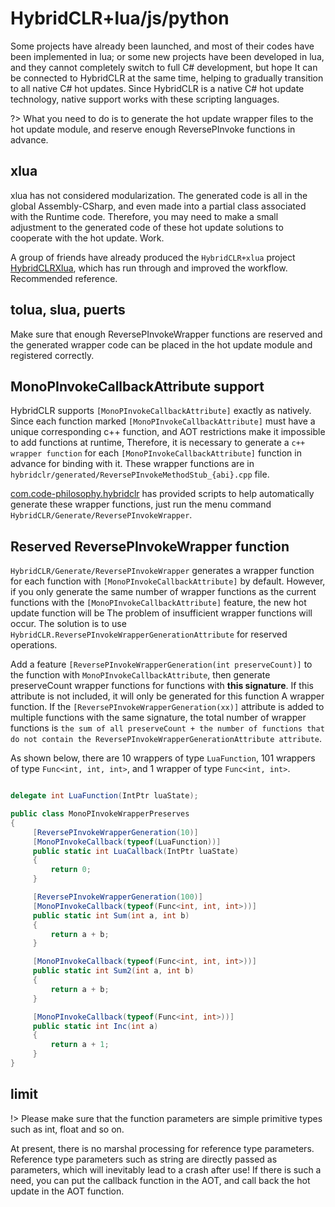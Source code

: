# HybridCLR+lua/js/python

Some projects have already been launched, and most of their codes have been implemented in lua; or some new projects have been developed in lua, and they cannot completely switch to full C# development, but hope
It can be connected to HybridCLR at the same time, helping to gradually transition to all native C# hot updates. Since HybridCLR is a native C# hot update technology, native support works with these scripting languages.

?> What you need to do is to generate the hot update wrapper files to the hot update module, and reserve enough ReversePInvoke functions in advance.

## xlua

xlua has not considered modularization. The generated code is all in the global Assembly-CSharp, and even made into a partial class associated with the Runtime code. Therefore, you may need to make a small adjustment to the generated code of these hot update solutions to cooperate with the hot update. Work.

A group of friends have already produced the `HybridCLR+xlua` project [HybridCLRXlua](https://gitee.com/ldr123/HybridCLRXlua), which has run through and improved the workflow. Recommended reference.

## tolua, slua, puerts

Make sure that enough ReversePInvokeWrapper functions are reserved and the generated wrapper code can be placed in the hot update module and registered correctly.

## MonoPInvokeCallbackAttribute support

HybridCLR supports `[MonoPInvokeCallbackAttribute]` exactly as natively. Since each function marked `[MonoPInvokeCallbackAttribute]` must have a unique corresponding c++ function, and AOT restrictions make it impossible to add functions at runtime,
Therefore, it is necessary to generate a `c++ wrapper function` for each `[MonoPInvokeCallbackAttribute]` function in advance for binding with it. These wrapper functions are in `hybridclr/generated/ReversePInvokeMethodStub_{abi}.cpp` file.

[com.code-philosophy.hybridclr](/en/basic/com.code-philosophy.hybridclr.md) has provided scripts to help automatically generate these wrapper functions, just run the menu command `HybridCLR/Generate/ReversePInvokeWrapper`.

## Reserved ReversePInvokeWrapper function

`HybridCLR/Generate/ReversePInvokeWrapper` generates a wrapper function for each function with `[MonoPInvokeCallbackAttribute]` by default.
However, if you only generate the same number of wrapper functions as the current functions with the `[MonoPInvokeCallbackAttribute]` feature, the new hot update function will be
The problem of insufficient wrapper functions will occur. The solution is to use `HybridCLR.ReversePInvokeWrapperGenerationAttribute` for reserved operations.

Add a feature `[ReversePInvokeWrapperGeneration(int preserveCount)]` to the function with `MonoPInvokeCallbackAttribute`, then generate preserveCount wrapper functions for functions with **this signature**. If this attribute is not included, it will only be generated for this function
A wrapper function. If the `[ReversePInvokeWrapperGeneration(xx)]` attribute is added to multiple functions with the same signature, the total number of wrapper functions is `the sum of all preserveCount + the number of functions that do not contain the ReversePInvokeWrapperGenerationAttribute attribute`.

As shown below, there are 10 wrappers of type `LuaFunction`, 101 wrappers of type `Func<int, int, int>`, and 1 wrapper of type `Func<int, int>`.

```csharp

delegate int LuaFunction(IntPtr luaState);

public class MonoPInvokeWrapperPreserves
{
     [ReversePInvokeWrapperGeneration(10)]
     [MonoPInvokeCallback(typeof(LuaFunction))]
     public static int LuaCallback(IntPtr luaState)
     {
         return 0;
     }

     [ReversePInvokeWrapperGeneration(100)]
     [MonoPInvokeCallback(typeof(Func<int, int, int>))]
     public static int Sum(int a, int b)
     {
         return a + b;
     }

     [MonoPInvokeCallback(typeof(Func<int, int, int>))]
     public static int Sum2(int a, int b)
     {
         return a + b;
     }

     [MonoPInvokeCallback(typeof(Func<int, int>))]
     public static int Inc(int a)
     {
         return a + 1;
     }
}

```

## limit

!> Please make sure that the function parameters are simple primitive types such as int, float and so on.

At present, there is no marshal processing for reference type parameters. Reference type parameters such as string are directly passed as parameters, which will inevitably lead to a crash after use!
If there is such a need, you can put the callback function in the AOT, and call back the hot update in the AOT
function.
